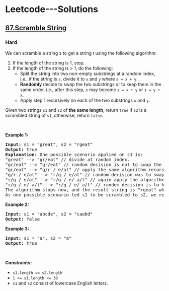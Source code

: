 # Leetcode---Solutions
<h2>
  <a href="https://leetcode.com/problems/scramble-string/description/">
    87.Scramble String
  </a>
</h2>
<h3>
  Hard
</h3>
<p>We can scramble a string s to get a string t using the following algorithm:</p>

<ol>
	<li>If the length of the string is 1, stop.</li>
	<li>If the length of the string is &gt; 1, do the following:
	<ul>
		<li>Split the string into two non-empty substrings at a random index, i.e., if the string is <code>s</code>, divide it to <code>x</code> and <code>y</code> where <code>s = x + y</code>.</li>
		<li><strong>Randomly</strong>&nbsp;decide to swap the two substrings or to keep them in the same order. i.e., after this step, <code>s</code> may become <code>s = x + y</code> or <code>s = y + x</code>.</li>
		<li>Apply step 1 recursively on each of the two substrings <code>x</code> and <code>y</code>.</li>
	</ul>
	</li>
</ol>

<p>Given two strings <code>s1</code> and <code>s2</code> of <strong>the same length</strong>, return <code>true</code> if <code>s2</code> is a scrambled string of <code>s1</code>, otherwise, return <code>false</code>.</p>

<p>&nbsp;</p>
<p><strong>Example 1:</strong></p>

<pre><strong>Input:</strong> s1 = "great", s2 = "rgeat"
<strong>Output:</strong> true
<strong>Explanation:</strong> One possible scenario applied on s1 is:
"great" --&gt; "gr/eat" // divide at random index.
"gr/eat" --&gt; "gr/eat" // random decision is not to swap the two substrings and keep them in order.
"gr/eat" --&gt; "g/r / e/at" // apply the same algorithm recursively on both substrings. divide at random index each of them.
"g/r / e/at" --&gt; "r/g / e/at" // random decision was to swap the first substring and to keep the second substring in the same order.
"r/g / e/at" --&gt; "r/g / e/ a/t" // again apply the algorithm recursively, divide "at" to "a/t".
"r/g / e/ a/t" --&gt; "r/g / e/ a/t" // random decision is to keep both substrings in the same order.
The algorithm stops now, and the result string is "rgeat" which is s2.
As one possible scenario led s1 to be scrambled to s2, we return true.
</pre>

<p><strong>Example 2:</strong></p>

<pre><strong>Input:</strong> s1 = "abcde", s2 = "caebd"
<strong>Output:</strong> false
</pre>

<p><strong>Example 3:</strong></p>

<pre><strong>Input:</strong> s1 = "a", s2 = "a"
<strong>Output:</strong> true
</pre>

<p>&nbsp;</p>
<p><strong>Constraints:</strong></p>

<ul>
	<li><code>s1.length == s2.length</code></li>
	<li><code>1 &lt;= s1.length &lt;= 30</code></li>
	<li><code>s1</code> and <code>s2</code> consist of lowercase English letters.</li>
</ul>
